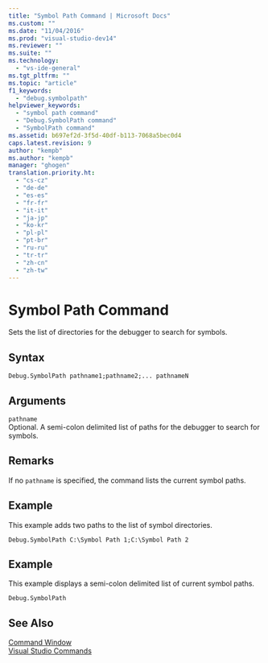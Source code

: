 ```yaml
---
title: "Symbol Path Command | Microsoft Docs"
ms.custom: ""
ms.date: "11/04/2016"
ms.prod: "visual-studio-dev14"
ms.reviewer: ""
ms.suite: ""
ms.technology: 
  - "vs-ide-general"
ms.tgt_pltfrm: ""
ms.topic: "article"
f1_keywords: 
  - "debug.symbolpath"
helpviewer_keywords: 
  - "symbol path command"
  - "Debug.SymbolPath command"
  - "SymbolPath command"
ms.assetid: b697ef2d-3f5d-40df-b113-7068a5bec0d4
caps.latest.revision: 9
author: "kempb"
ms.author: "kempb"
manager: "ghogen"
translation.priority.ht: 
  - "cs-cz"
  - "de-de"
  - "es-es"
  - "fr-fr"
  - "it-it"
  - "ja-jp"
  - "ko-kr"
  - "pl-pl"
  - "pt-br"
  - "ru-ru"
  - "tr-tr"
  - "zh-cn"
  - "zh-tw"
---
```

# Symbol Path Command
Sets the list of directories for the debugger to search for symbols.  
  
## Syntax  
  
```  
Debug.SymbolPath pathname1;pathname2;... pathnameN  
```  
  
## Arguments  
 `pathname`  
 Optional. A semi-colon delimited list of paths for the debugger to search for symbols.  
  
## Remarks  
 If no `pathname` is specified, the command lists the current symbol paths.  
  
## Example  
 This example adds two paths to the list of symbol directories.  
  
```  
Debug.SymbolPath C:\Symbol Path 1;C:\Symbol Path 2  
```  
  
## Example  
 This example displays a semi-colon delimited list of current symbol paths.  
  
```  
Debug.SymbolPath  
```  
  
## See Also  
 [Command Window](../../ide/reference/command-window.md)   
 [Visual Studio Commands](../../ide/reference/visual-studio-commands.md)